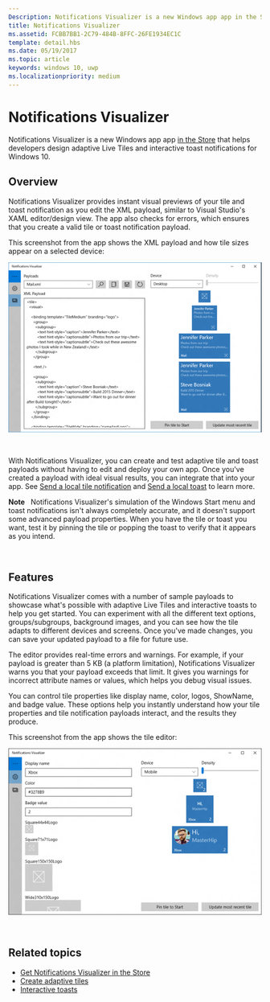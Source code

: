 ```yaml
---
Description: Notifications Visualizer is a new Windows app app in the Store that helps developers design adaptive live tiles for Windows 10.
title: Notifications Visualizer
ms.assetid: FCBB7BB1-2C79-484B-8FFC-26FE1934EC1C
template: detail.hbs
ms.date: 05/19/2017
ms.topic: article
keywords: windows 10, uwp
ms.localizationpriority: medium
---
```

# Notifications Visualizer

 


Notifications Visualizer is a new Windows app app [in the Store](https://www.microsoft.com/store/apps/notifications-visualizer/9nblggh5xsl1) that helps developers design adaptive Live Tiles and interactive toast notifications for Windows 10.


## Overview

Notifications Visualizer provides instant visual previews of your tile and toast notification as you edit the XML payload, similar to Visual Studio's XAML editor/design view. The app also checks for errors, which ensures that you create a valid tile or toast notification payload.

This screenshot from the app shows the XML payload and how tile sizes appear on a selected device:

![screenshot of notifications visualizer app editor with code and tiles](images/notif-visualizer-001.png)

 

With Notifications Visualizer, you can create and test adaptive tile and toast payloads without having to edit and deploy your own app. Once you've created a payload with ideal visual results, you can integrate that into your app. See [Send a local tile notification](sending-a-local-tile-notification.md) and [Send a local toast](send-local-toast.md) to learn more.

**Note**   Notifications Visualizer's simulation of the Windows Start menu and toast notifications isn't always completely accurate, and it doesn't support some advanced payload properties. When you have the tile or toast you want, test it by pinning the tile or popping the toast to verify that it appears as you intend.

 

## Features

Notifications Visualizer comes with a number of sample payloads to showcase what's possible with adaptive Live Tiles and interactive toasts to help you get started. You can experiment with all the different text options, groups/subgroups, background images, and you can see how the tile adapts to different devices and screens. Once you've made changes, you can save your updated payload to a file for future use.

The editor provides real-time errors and warnings. For example, if your payload is greater than 5 KB (a platform limitation), Notifications Visualizer warns you that your payload exceeds that limit. It gives you warnings for incorrect attribute names or values, which helps you debug visual issues.

You can control tile properties like display name, color, logos, ShowName, and badge value. These options help you instantly understand how your tile properties and tile notification payloads interact, and the results they produce.

This screenshot from the app shows the tile editor:

![screenshot of notifications visualizer editor with tiles](images/notif-visualizer-004.png)

 

## Related topics

* [Get Notifications Visualizer in the Store](https://www.microsoft.com/store/apps/notifications-visualizer/9nblggh5xsl1)
* [Create adaptive tiles](create-adaptive-tiles.md)
* [Interactive toasts](adaptive-interactive-toasts.md)
